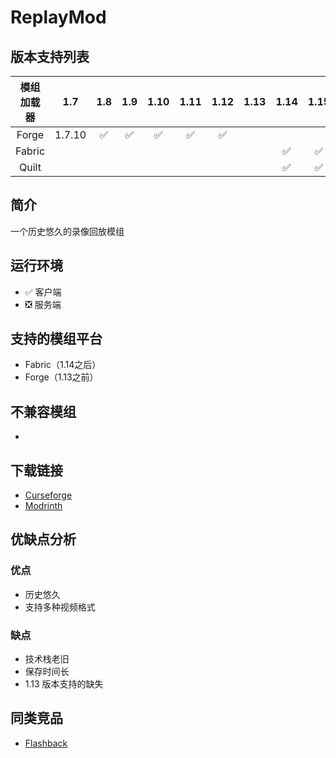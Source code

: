 # ReplayMod

## 版本支持列表

|模组加载器|1.7|1.8|1.9|1.10|1.11|1.12|1.13|1.14|1.15|1.16|1.17|1.18|1.19|1.20|1.21|
|:-:|:-:|:-:|:-:|:-:|:-:|:-:|:-:|:-:|:-:|:-:|:-:|:-:|:-:|:-:|:-:|
|Forge|1.7.10|✅|✅|✅|✅|✅|
|Fabric| | | | | | | |✅|✅|✅|✅|✅|✅|✅|1.21.4|
|Quilt| | | | | | | |✅|✅|✅|✅|✅|✅|✅|1.21.4|

## 简介

一个历史悠久的录像回放模组

## 运行环境

- ✅ 客户端
- ❎ 服务端

## 支持的模组平台

- Fabric（1.14之后）
- Forge（1.13之前）

## 不兼容模组

-

## 下载链接

- [Curseforge](https://www.curseforge.com/minecraft/mc-mods/replaymod)
- [Modrinth](https://modrinth.com/mod/replaymod)

## 优缺点分析

### 优点

- 历史悠久
- 支持多种视频格式

### 缺点

- 技术栈老旧
- 保存时间长
- 1.13 版本支持的缺失

## 同类竞品

- [Flashback](/mod/flashback.md)


